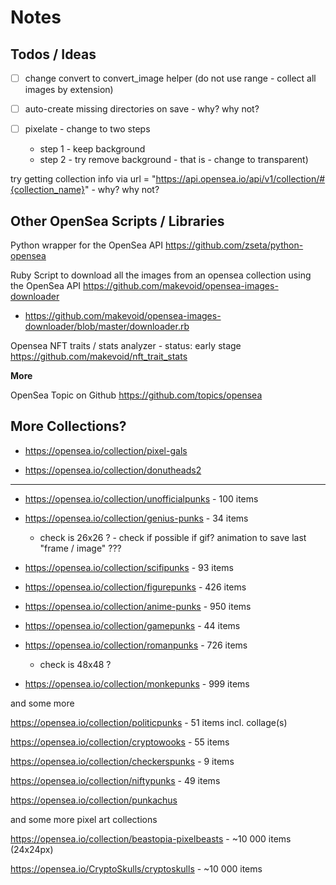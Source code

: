 # Notes

## Todos / Ideas

- [ ]   change convert to convert_image helper (do not use range - collect all images by extension)
- [ ]   auto-create missing directories on save - why? why not?

- [ ] pixelate - change to two steps
  - step 1 - keep background
  - step 2 - try remove background - that is - change to transparent)


try getting collection info via url = "https://api.opensea.io/api/v1/collection/#{collection_name}"  - why? why not?

## Other OpenSea Scripts / Libraries

Python wrapper for the OpenSea API <https://github.com/zseta/python-opensea>

Ruby
Script to download all the images from an opensea collection using the OpenSea API <https://github.com/makevoid/opensea-images-downloader>

- <https://github.com/makevoid/opensea-images-downloader/blob/master/downloader.rb>

Opensea NFT traits / stats analyzer - status: early stage <https://github.com/makevoid/nft_trait_stats>




**More**

OpenSea Topic on Github <https://github.com/topics/opensea>



## More Collections?

- <https://opensea.io/collection/pixel-gals>

- <https://opensea.io/collection/donutheads2>

---

- <https://opensea.io/collection/unofficialpunks> - 100 items

- <https://opensea.io/collection/genius-punks>  - 34 items
   - check is 26x26 ?   - check if possible if gif? animation to save last "frame / image" ???

- <https://opensea.io/collection/scifipunks> -  93 items


- <https://opensea.io/collection/figurepunks> - 426 items


- <https://opensea.io/collection/anime-punks> - 950 items

- <https://opensea.io/collection/gamepunks> - 44 items

- <https://opensea.io/collection/romanpunks> - 726 items
    - check is 48x48 ?


- <https://opensea.io/collection/monkepunks> - 999 items

and some more

https://opensea.io/collection/politicpunks - 51 items incl. collage(s)

https://opensea.io/collection/cryptowooks  - 55 items

https://opensea.io/collection/checkerspunks - 9 items

https://opensea.io/collection/niftypunks - 49 items

https://opensea.io/collection/punkachus





and some more pixel art collections

https://opensea.io/collection/beastopia-pixelbeasts - ~10 000 items  (24x24px)

https://opensea.io/CryptoSkulls/cryptoskulls - ~10 000 items







